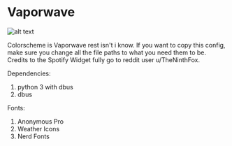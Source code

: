 # Vaporwave
![alt text](https://i.redd.it/jocfxr2ribz21.png)

Colorscheme is Vaporwave rest isn't i know.
If you want to copy this config, make sure you change all the file paths to what you need them to be.
Credits to the Spotify Widget fully go to reddit user u/TheNinthFox.

Dependencies:
1. python 3 with dbus
2. dbus

Fonts:
1. Anonymous Pro
2. Weather Icons
3. Nerd Fonts
